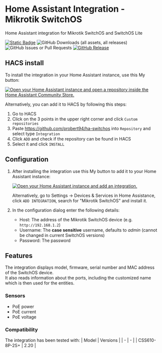 # Home Assistant Integration - Mikrotik SwitchOS

Home Assistant integration for Mikrotik SwitchOS and SwitchOS Lite

[![Static Badge](https://img.shields.io/badge/HACS-Custom-41BDF5?style=for-the-badge&logo=homeassistantcommunitystore&logoColor=white)](https://github.com/hacs/integration) 
![GitHub Downloads (all assets, all releases)](https://img.shields.io/github/downloads/probert94/ha-switchos/total?style=for-the-badge)
![GitHub Issues or Pull Requests](https://img.shields.io/github/issues/probert94/ha-switchos?style=for-the-badge)
[![GitHub Release](https://img.shields.io/github/v/release/probert94/ha-switchos?style=for-the-badge)](https://github.com/probert94/ha-switchos/releases)

## HACS install
To install the integration in your Home Assistant instance, use this My button:

[![Open your Home Assistant instance and open a repository inside the Home Assistant Community Store.](https://my.home-assistant.io/badges/hacs_repository.svg)](https://my.home-assistant.io/redirect/hacs_repository/?owner=probert94&repository=ha-switchos&category=Integration)

Alternatively, you can add it to HACS by following this steps:
1. Go to HACS
2. Click on the 3 points in the upper right corner and click `Custom repositories`
3. Paste https://github.com/probert94/ha-switchos into `Repository` and select type `Integration`
4. Click `ADD` and check if the repository can be found in HACS
5. Select it and click `INSTALL`

## Configuration

1. After installing the integration use this My button to add it to your Home Assistant instance:

    [![Open your Home Assistant instance and add an integration.](https://my.home-assistant.io/badges/config_flow_start.svg)](https://my.home-assistant.io/redirect/config_flow_start?domain=mikrotik_switchos)

    Alternatively, go to Settings -> Devices & Services in Home Assistance, click `ADD INTEGRATION`, search for "Mikrotik SwitchOS" and install it.

2. In the configuration dialog enter the following details:
    - Host: The address of the Mikrotik SwitchOS device (e.g. `http://192.168.1.2`)
    - Username: The __case sensitive__ username, defaults to _admin_ (cannot be changed in current SwitchOS versions)
    - Password: The password

## Features

The integration displays model, firmware, serial number and MAC address of the SwitchOS device.  
It also reads information about the ports, including the customized name which is then used for the entities.

### Sensors
- PoE power
- PoE current
- PoE voltage

### Compatibility

The integration has been tested with:
| Model | Versions |
| - | - |
| CSS610-8P-2S+ | 2.20 |
